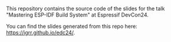 This repository contains the source code of the slides for the talk "Mastering ESP-IDF Build System" at Espressif DevCon24.

You can find the slides generated from this repo here: https://igrr.github.io/edc24/.
